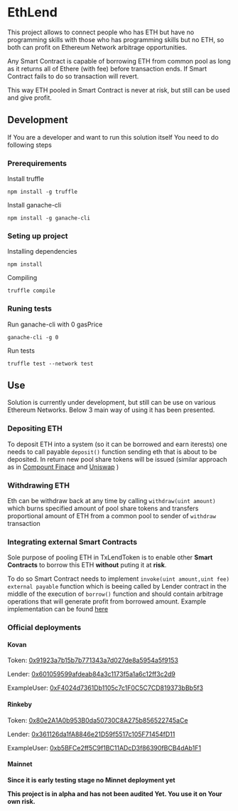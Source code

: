 # EthLend

This project allows to connect people who has ETH but have no programming skills with those who has programming skills but no ETH, so both can profit on Ethereum Network arbitrage opportunities.

Any Smart Contract is capable of borrowing ETH from common pool as long as it returns all of Ethere (with fee) before transaction ends. If Smart Contract fails to do so transaction will revert.

This way ETH pooled in Smart Contract is never at risk, but still can be used and give profit.

## Development

If You are a developer and want to run this solution itself You need to do following steps

### Prerequirements

Install truffle

`npm install -g truffle`

Install ganache-cli

`npm install -g ganache-cli`

### Seting up project

Installing dependencies

`npm install`

Compiling

`truffle compile`

### Runing tests

Run ganache-cli with 0 gasPrice

`ganache-cli -g 0`

Run tests

`truffle test --network test`

## Use

Solution is currently under development, but still can be use on various Ethereum Networks. Below 3 main way of using it has been presented.

### Depositing ETH

To deposit ETH into a system (so it can be borrowed and earn iterests) one needs to call payable `deposit()` function sending eth that is about to be deposited. In return new pool share tokens will be issued (similar approach as in [Compount Finace](https://compound.finance) and [Uniswap](https://uniswap.exchange) )

### Withdrawing ETH

Eth can be withdraw back at any time by calling `withdraw(uint amount)` which burns specified amount of pool share tokens and transfers proportional amount of ETH from a common pool to sender of `withdraw` transaction

### Integrating external Smart Contracts

Sole purpose of pooling ETH in TxLendToken is to enable other **Smart Contracts** to borrow this ETH **without** puting it at **risk**.

To do so Smart Contract needs to implement `invoke(uint amount,uint fee) external payable` function which is beeing called by Lender contract in the middle of the execution of `borrow()` function and should contain arbitrage operations that will generate profit from borrowed amount. Example implementation can be found [here](https://github.com/adamskrodzki/EthLend/blob/master/contracts/TestContracts/ExampleValidCaller.sol)

### Official deployments

#### Kovan

Token: [0x91923a7b15b7b771343a7d027de8a5954a5f9153](https://kovan.etherscan.io/address/0x91923a7b15b7b771343a7d027de8a5954a5f9153#code)

Lender: [0x601059599afdeab84a3c1173f5a1a6c12ff3c2d9](https://kovan.etherscan.io/address/0x601059599afdeab84a3c1173f5a1a6c12ff3c2d9#code)

ExampleUser: [0xF4024d7361Db1105c7c1F0C5C7CD819373bBb5f3](https://kovan.etherscan.io/address/0xF4024d7361Db1105c7c1F0C5C7CD819373bBb5f3#code)

#### Rinkeby

Token: [0x80e2A1A0b953B0da50730C8A275b856522745aCe](https://rinkeby.etherscan.io/address/0x80e2A1A0b953B0da50730C8A275b856522745aCe#code)

Lender: [0x361126da1fA8846e21D59f5517c105F71454fD11](https://rinkeby.etherscan.io/address/0x361126da1fa8846e21d59f5517c105f71454fd11#code)

ExampleUser: [0xb5BFCe2ff5C9f1BC11ADcD3f86390fBCB4dAb1F1](https://rinkeby.etherscan.io/address/0xb5BFCe2ff5C9f1BC11ADcD3f86390fBCB4dAb1F1#code)

#### Mainnet

**Since it is early testing stage no Minnet deployment yet**

**This project is in alpha and has not been audited Yet. You use it on Your own risk.**
